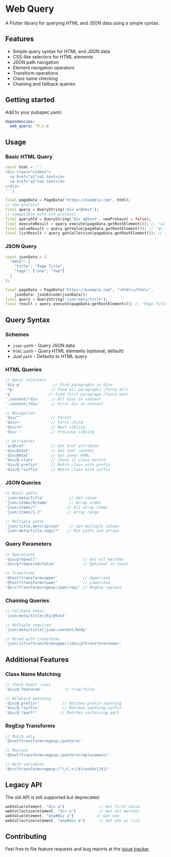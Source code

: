 # Web Query

A Flutter library for querying HTML and JSON data using a simple syntax.

## Features

- Simple query syntax for HTML and JSON data
- CSS-like selectors for HTML elements
- JSON path navigation
- Element navigation operators
- Transform operations
- Class name checking
- Chaining and fallback queries

## Getting started

Add to your pubspec.yaml:

```yaml
dependencies:
  web_query: ^0.1.0
```

## Usage

### Basic HTML Query

```dart
const html = '''
<div class="videos">
  <a href="a1">a1 text</a>
  <a href="a2">a2 text</a>
</div>
''';

final pageData = PageData("https://example.com", html);
// new protocol
final query = QueryString('div a/@text');
// compatible with old protocol
final queryOld = QueryString('div a@text', newProtocol = false);
final executeResult = query.execute(pageData.getRootElement()); // "a1 text"
final valueResult = query.getValue(pageData.getRootElement()); // "a1 text"
final listResult = query.getCollection(pageData.getRootElement()); // ["a1 text"]
```

### JSON Query

```dart
const jsonData = {
  "meta": {
    "title": "Page Title",
    "tags": ["one", "two"]
  }
};

final pageData = PageData("https://example.com", "<html></html>",
    jsonData: jsonEncode(jsonData));
final query = QueryString('json:meta/title');
final result = query.execute(pageData.getRootElement()); // "Page Title"
```

## Query Syntax

### Schemes

- `json:path` - Query JSON data
- `html:path` - Query HTML elements (optional, default)
- Just `path` - Defaults to HTML query

### HTML Queries

```dart
// Basic selectors
'div p'              // Find paragraphs in divs
'*p'                // Find all paragraphs (force all)
'p'                // Find first paragraph (force one)
'.content/*div'     // All divs in content
'.content/?div'     // First div in content

// Navigation
'div/^'             // Parent
'div/>'             // First child
'div/+>'            // Next sibling
'div/-'             // Previous sibling

// Attributes
'a/@href'           // Get href attribute
'div/@text'         // Get text content
'div/@html'         // Get inner HTML
'div/@.class'       // Check if class exists
'div/@.prefix*'     // Match class with prefix
'div/@.*suffix'     // Match class with suffix
```

### JSON Queries

```dart
// Basic paths
'json:meta/title'           // Get value
'json:items/0/name'         // Array index
'json:items/*'             // All array items
'json:items/1-3'           // Array range

// Multiple paths
'json:title,description'    // Get multiple values
'json:meta/title,tags/*'   // Mix paths and arrays
```

### Query Parameters

```dart
// Operations
'div/p?op=all'                    // Get all matches
'div/p?required=false'            // Optional in chain

// Transforms
'@text?transform=upper'           // Uppercase
'@text?transform=lower'           // Lowercase
'@src?transform=regexp:/pat/rep/' // RegExp replace
```

### Chaining Queries

```dart
// Fallback chain
'json:meta/title||h1/@text'

// Multiple required
'json:meta/title||json:content/body'

// Mixed with transforms
'json:title?transform=upper||div/p?transform=lower'
```

## Additional Features

### Class Name Matching

```dart
// Check exact class
'div/@.featured'          // true/false

// Wildcard matching
'div/@.prefix*'          // Matches prefix-anything
'div/@.*suffix'          // Matches anything-suffix
'div/@.*part*'          // Matches containing part
```

### RegExp Transforms

```dart
// Match only
'@text?transform=regexp:/pattern/'

// Replace
'@text?transform=regexp:/pattern/replacement/'

// With variables
'@src?transform=regexp:/^\/(.+)/${rootUrl}$1/'
```

## Legacy API

The old API is still supported but deprecated:

```dart
webValue(element, "div a")               // Get first value
webCollection(element, "div a")          // Get all matches
webValue(element, "any#div a")          // Get one
webCollection(element, "any#div a")      // Get one as list
```

## Contributing

Feel free to file feature requests and bug reports at the [issue tracker](link-to-issues).
